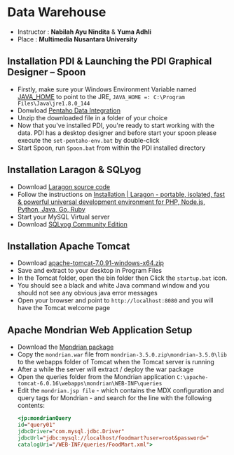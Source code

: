 # Data Warehouse
* Instructor : <b>Nabilah Ayu Nindita</b> & <b>Yuma Adhli</b>
* Place : <b>Multimedia Nusantara University</b>

## Installation PDI & Launching the PDI Graphical Designer – Spoon
* Firstly, make sure your Windows Environment Variable named [JAVA_HOME](https://www.oracle.com/java/technologies/downloads/) to point to the JRE,
`JAVA_HOME =: C:\Program Files\Java\jre1.8.0_144`
* Donwload [Pentaho Data Integration](https://sourceforge.net/projects/pentaho/files/Data%20Integration/)
* Unzip the downloaded file in a folder of your choice
* Now that you've installed PDI, you're ready to start working with the data. PDI has a desktop designer and before start your spoon please execute 
the `set-pentaho-env.bat` by double-click
* Start Spoon, run `Spoon.bat` from within the PDI installed directory

## Installation Laragon & SQLyog
* Download [Laragon source code](https://sourceforge.net/projects/laragon/)
* Follow the instructions on [Installation | Laragon - portable, isolated, fast & powerful
universal development environment for PHP, Node.js, Python, Java, Go, Ruby](https://laragon.org/docs/install.html)
* Start your MySQL Virtual server
* Download [SQLyog Community Edition](https://github.com/webyog/sqlyog-community/wiki/Downloads)

## Installation Apache Tomcat
* Download [apache-tomcat-7.0.91-windows-x64.zip](https://jakarta.apache.org/site/binindex.cgi)
* Save and extract to your desktop in Program Files
* In the Tomcat folder, open the bin folder then Click the `startup.bat` icon.
* You should see a black and white Java command window and you should not see any obvious java error messages
* Open your browser and point to `http://localhost:8080` and you will have the Tomcat welcome page

## Apache Mondrian Web Application Setup
* Download the [Mondrian package](https://sourceforge.net/projects/mondrian/files/mondrian/mondrian-3.5.0/mondrian-3.5.0.zip/download)
* Copy the `mondrian.war` file from `mondrian-3.5.0.zip\mondrian-3.5.0\lib` to the webapps folder of Tomcat when the Tomcat server is running
* After a while the server will extract / deploy the war package
* Open the queries folder from the Mondrian application `C:\apache-tomcat-6.0.16\webapps\mondrian\WEB-INF\queries`
* Edit the `mondrian.jsp file` - which contains the MDX configuration and query tags for Mondrian - and search for the line with the following contents:
  ```jsp
  <jp:mondrianQuery
  id="query01"
  jdbcDriver="com.mysql.jdbc.Driver"
  jdbcUrl="jdbc:mysql://localhost/foodmart?user=root&password="
  catalogUri="/WEB-INF/queries/FoodMart.xml">
  ```
